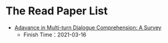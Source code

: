 # The Read Paper List

- [Adavance in Multi-turn Dialogue Comprehension: A Survey](./doc/Adavance_in_Multi-turn_Dialogue_Comprehension_A_Survey.md)
  - Finish Time：2021-03-16

